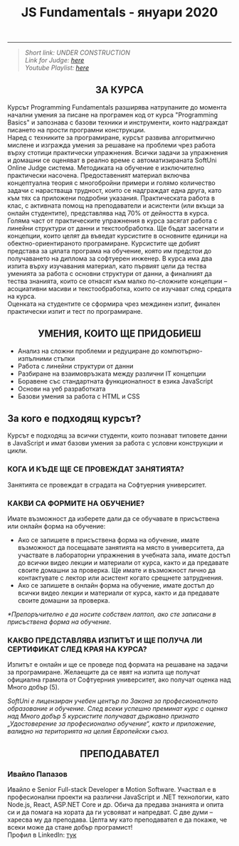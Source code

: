 <h1 align="center">JS Fundamentals - януари 2020</h1>
    <br>

<hr>
<blockquote>
    <i> Short link: UNDER CONSTRUCTION </i>
    <br>
    <i>
    Link for Judge: <a href="https://judge.softuni.bg/Contests/#!/List/ByCategory/147/JS-Fundamentals"> here</a>
    </i>
    <br>
    <i>
    Youtube Playlist: <a href="https://www.youtube.com/playlist?list=PLdu5EMqCM5n93getutvTEJJMAgIZvY8Em"> here</a>
    </i>
</blockquote>
</hr>

<h2 align="center">ЗА КУРСА</h2>
<p>
Курсът Programming Fundamentals разширява натрупаните до момента начални умения за писане на програмен код от курса "Programming Basics" и запознава с базови техники и инструменти, които надграждат писането на прости програмни конструкции.
<br>
Наред с техниките за програмиране, курсът развива алгоритмично мислене и изгражда умения за решаване на проблеми чрез работа върху стотици практически упражнения. Всички задачи за упражнения и домашни се оценяват в реално време с автоматизираната SoftUni Online Judge система. Методиката на обучение е изключително практически насочена. Предоставеният материал включва концептуална теория с многобройни примери и голямо количество задачи с нарастваща трудност, които се надграждат една друга, като към тях са приложени подробни указания. Практическата работа в клас, с активната помощ на преподаватели и асистенти (или вкъщи за онлайн студентите), представлява над 70% от дейността в курса.
<br>
Голяма част от практическите упражнения в курса засягат работа с линейни структури от данни и текстообработка. Ще бъдат засегнати и концепции, които целят да въведат курсистите в основните единици на обектно-ориентираното програмиране. Курсистите ще добият представа за цялата програма на обучение, която им предстои до получаването на диплома за софтуерен инженер. В курса има два изпита върху изучавания материал, като първият цели да тества уменията за работа с основни структури от данни, а финалният да тества знанията, които се отнасят към малко по-сложните концепции – асоциативни масиви и текстообработка, които се изучават след средата на курса.
<br>
Оценката на студентите се сформира чрез междинен изпит, финален практически изпит и тест по програмиране.
</p>

<h2 align="center">УМЕНИЯ, КОИТО ЩЕ ПРИДОБИЕШ</h2>
    <ul>
        <li>Анализ на сложни проблеми и редуциране до компютърно-изпълними стъпки</li>
        <li>Работа с линейни структури от данни</li>
        <li>Разбиране на взаимовръзката между различни IT концепции</li>
        <li>Боравене със стандартната функционалност в езика JavaScript</li>
        <li>Основи на уеб разработката</li>
        <li>Базови умения за работа с HTML и CSS</li>
    </ul>

<h2>За кого е подходящ курсът?</h2>
    <p>Курсът е подходящ за всички студенти, които познават типовете данни в JavaScript и имат базови умения за работа с условни конструкции и цикли.</p>

<h3>КОГА И КЪДЕ ЩЕ СЕ ПРОВЕЖДАТ ЗАНЯТИЯТА?</h3>
    <p>Занятията се провеждат в сградата на Софтуерния университет.</p>

<h3>КАКВИ СА ФОРМИТЕ НА ОБУЧЕНИЕ?</h3>
    <p>Имате възможност да изберете дали да се обучавате в присъствена или онлайн форма на обучение:</p>
    <ul>
        <li>Ако се запишете в присъствена форма на обучение, имате възможност да посещавате занятията на място в университета,  да участвате в лабораторни упражнения в учебната зала, имате достъп до всички видео лекции и материали от курса, както и да предавате своите домашни за проверка. Ще имате и възможност лично да контактувате с лектор или асистент когато срещнете затруднения.</li>
        <li>Ако се запишете в онлайн форма на обучение, имате достъп до всички видео лекции и материали от курса, както и да предавате своите домашни за проверка.</li>
    </ul>
    <p><i>*Препоръчително е да носите собствен лаптоп, ако сте записани в присъствена форма на обучение.</i></p>

<h3>КАКВО ПРЕДСТАВЛЯВА ИЗПИТЪТ И ЩЕ ПОЛУЧА ЛИ СЕРТИФИКАТ СЛЕД КРАЯ НА КУРСА?</h3>
    <p>Изпитът е онлайн и ще се проведе под формата на решаване на задачи за програмиране. Желаещите да се явят на изпита ще получат официална грамота от Софтуерния университет, ако получат оценка над Много добър (5).</p>


<p><i>SoftUni е лицензиран учебен център по Закона за професионалното образование и обучение. След всеки успешно преминат курс с оценка над Много добър 5 курсистите получават държавно признато „Удостоверение за професионално обучение“, както и приложение, валидно на територията на целия Европейски съюз.</i></p>
    
<h2 align="center">ПРЕПОДАВАТЕЛ</h2>
    <h3>Ивайло Папазов</h3>
    <p> 
        Ивайло e Senior Full-stack Developer в Motion Software. Участвал e в професионални проекти на различни 
        JavaScript и .NET технологии, като Node.js, React, ASP.NET Core и др. Обича да предава знанията и опита 
        си и да помага на хората да ги усвояват и напредват. С две думи – харесва му да преподава. Целта му като
        преподавател е да покаже, че всеки може да стане добър програмист!
        </br>
        Профил в LinkedIn: <a href="https://linkedin.com/in/ivaylopapazov/"> тук</a>
    </p> 
